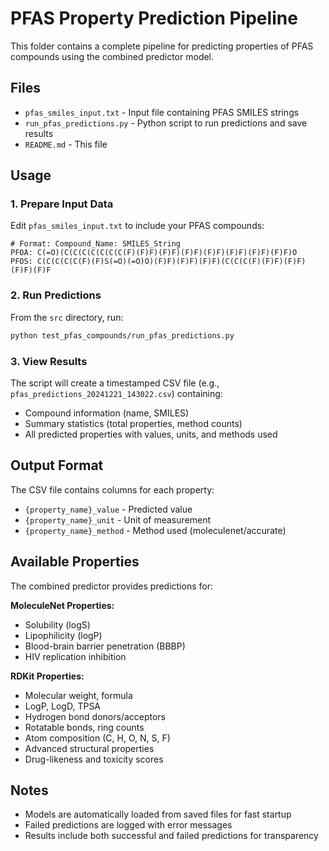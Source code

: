 # PFAS Property Prediction Pipeline

This folder contains a complete pipeline for predicting properties of PFAS compounds using the combined predictor model.

## Files

- `pfas_smiles_input.txt` - Input file containing PFAS SMILES strings
- `run_pfas_predictions.py` - Python script to run predictions and save results
- `README.md` - This file

## Usage

### 1. Prepare Input Data

Edit `pfas_smiles_input.txt` to include your PFAS compounds:

```
# Format: Compound_Name: SMILES_String
PFOA: C(=O)(C(C(C(C(C(C(C(F)(F)F)(F)F)(F)F)(F)F)(F)F)(F)F)(F)F)O
PFOS: C(C(C(C(C(F)(F)S(=O)(=O)O)(F)F)(F)F)(F)F)(C(C(C(F)(F)F)(F)F)(F)F)(F)F
```

### 2. Run Predictions

From the `src` directory, run:

```bash
python test_pfas_compounds/run_pfas_predictions.py
```

### 3. View Results

The script will create a timestamped CSV file (e.g., `pfas_predictions_20241221_143022.csv`) containing:

- Compound information (name, SMILES)
- Summary statistics (total properties, method counts)
- All predicted properties with values, units, and methods used

## Output Format

The CSV file contains columns for each property:
- `{property_name}_value` - Predicted value
- `{property_name}_unit` - Unit of measurement
- `{property_name}_method` - Method used (moleculenet/accurate)

## Available Properties

The combined predictor provides predictions for:

**MoleculeNet Properties:**
- Solubility (logS)
- Lipophilicity (logP)
- Blood-brain barrier penetration (BBBP)
- HIV replication inhibition

**RDKit Properties:**
- Molecular weight, formula
- LogP, LogD, TPSA
- Hydrogen bond donors/acceptors
- Rotatable bonds, ring counts
- Atom composition (C, H, O, N, S, F)
- Advanced structural properties
- Drug-likeness and toxicity scores

## Notes

- Models are automatically loaded from saved files for fast startup
- Failed predictions are logged with error messages
- Results include both successful and failed predictions for transparency 